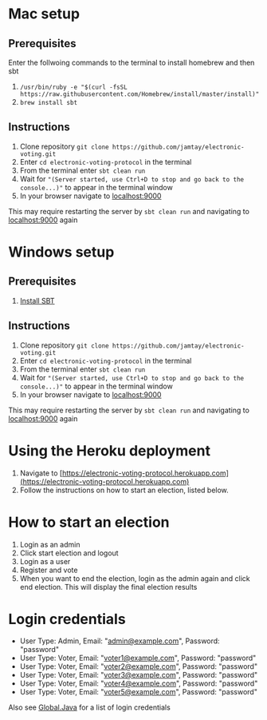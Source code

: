# Mac setup
## Prerequisites
Enter the follwoing commands to the terminal to install homebrew and then sbt
1. `/usr/bin/ruby -e "$(curl -fsSL https://raw.githubusercontent.com/Homebrew/install/master/install)"`
2. `brew install sbt`

## Instructions
1. Clone repository `git clone https://github.com/jamtay/electronic-voting.git`
2. Enter `cd electronic-voting-protocol` in the terminal
2. From the terminal enter `sbt clean run`
3. Wait for `"(Server started, use Ctrl+D to stop and go back to the console...)"` to appear in the terminal window
4. In your browser navigate to [localhost:9000](http://localhost:9000)

This may require restarting the server by `sbt clean run` and navigating to [localhost:9000](http://localhost:9000) again

# Windows setup

## Prerequisites
1. [Install SBT](http://www.scala-sbt.org/0.13/docs/Installing-sbt-on-Windows.html)

## Instructions
1. Clone repository `git clone https://github.com/jamtay/electronic-voting.git`
2. Enter `cd electronic-voting-protocol` in the terminal
2. From the terminal enter `sbt clean run`
3. Wait for `"(Server started, use Ctrl+D to stop and go back to the console...)"` to appear in the terminal window
4. In your browser navigate to [localhost:9000](http://localhost:9000)

This may require restarting the server by `sbt clean run` and navigating to [localhost:9000](http://localhost:9000) again

# Using the Heroku deployment
1. Navigate to [https://electronic-voting-protocol.herokuapp.com](https://electronic-voting-protocol.herokuapp.com)
2. Follow the instructions on how to start an election, listed below.

# How to start an election
1. Login as an admin
2. Click start election and logout
3. Login as a user
4. Register and vote
5. When you want to end the election, login as the admin again and click end election.  This will display the final election results

# Login credentials
- User Type: Admin, Email: "admin@example.com", Password: "password"
- User Type: Voter, Email: "voter1@example.com", Password: "password"
- User Type: Voter, Email: "voter2@example.com", Password: "password"
- User Type: Voter, Email: "voter3@example.com", Password: "password"
- User Type: Voter, Email: "voter4@example.com", Password: "password"
- User Type: Voter, Email: "voter5@example.com", Password: "password"

Also see [Global.Java](https://github.com/jamtay/electronic-voting-protocol/blob/master/app/Global.java) for a list of login credentials

